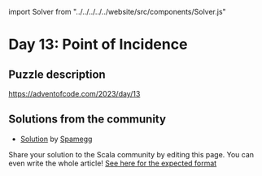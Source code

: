import Solver from "../../../../../website/src/components/Solver.js"

# Day 13: Point of Incidence

## Puzzle description

https://adventofcode.com/2023/day/13

## Solutions from the community

- [Solution](https://github.com/spamegg1/advent-of-code-2023-scala/blob/solutions/13.worksheet.sc#L156) by [Spamegg](https://github.com/spamegg1)

Share your solution to the Scala community by editing this page.
You can even write the whole article! [See here for the expected format](https://github.com/scalacenter/scala-advent-of-code/discussions/424)
